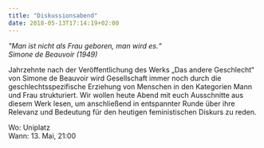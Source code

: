 ```yaml
---
title: "Diskussionsabend"
date: 2018-05-13T17:14:19+02:00
---
```


<cite>"Man ist nicht als Frau geboren, man wird es.“ <br /> Simone de Beauvoir (1949)</cite>

Jahrzehnte nach der Veröffentlichung des Werks „Das andere Geschlecht“
von Simone de Beauvoir wird Gesellschaft immer noch durch die
geschlechtsspezifische Erziehung von Menschen in den Kategorien Mann
und Frau strukturiert.  Wir wollen heute Abend mit euch Ausschnitte
aus diesem Werk lesen, um anschließend in entspannter Runde über ihre
Relevanz und Bedeutung für den heutigen feministischen Diskurs zu
reden.

Wo: Uniplatz<br />
Wann: 13. Mai, 21:00
